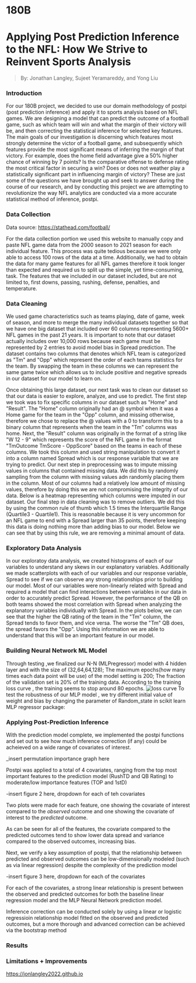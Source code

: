 # 180B

# Applying Post Prediction Inference to the NFL: How We Strive to Reinvent Sports Analysis
 
 > By: Jonathan Langley, Sujeet Yeramareddy, and Yong Liu

### Introduction

For our 180B project, we decided to use our domain methodology of postpi (post prediction inference) and apply it to sports analysis based on NFL games.  We are designing a model that can predict the outcome of a football game, such as which team will win and what the margin of their victory will be, and then correcting the statistical inference for selected key features. The main goals of our investigation is discerning which features most strongly determine the victor of a football game, and subsequently which features provide the most significant means of inferring the margin of that victory. For example, does the home field advantage give a 50% higher chance of winning by 7 points?  Is the comparative offense to defense rating the most critical factor in securing a win?  Does or does not weather play a statistically significant part in influencing margin of victory?  These are just some of the questions we have brought up and seek to answer during the course of our research, and by conducting this project we are attempting to revolutionize the way NFL analytics are conducted via a more accurate statistical method of inference, postpi. 

### Data Collection
Data source: https://stathead.com/football/

For the data collection portion we used this website to manually copy and paste NFL game data from the 2000 season to 2021 season for each individual feature. This process was quite tedious because we were only able to access 100 rows of the data at a time. Additionally, we had to obtain the data for many game features for all NFL games therefore it took longer than expected and required us to split up the simple, yet time-consuming, task. The features that we included in our dataset included, but are not limited to, first downs, passing, rushing, defense, penalties, and temperature. 

### Data Cleaning

We used game characteristics such as teams playing, date of game, week of season, and more to merge the many individual datasets together so that we have one big dataset that included over 60 columns representing 5600+ NFL games in the past 21 years. It is important to note that our dataset actually includes over 10,000 rows because each game must be represented by 2 entries to avoid model bias in Spread prediction. The dataset contains two columns that denotes which NFL team is categorized as "Tm" and "Opp" which represent the order of each teams statistics for the team. By swapping the team in these columns we can represent the same game twice which allows us to include positive and negative spreads in our dataset for our model to learn on.

Once obtaining this large dataset, our next task was to clean our dataset so that our data is easier to explore, analyze, and use to predict. The first step we took was to fix specific columns in our dataset such as "Home" and "Result". The "Home" column originally had an @ symbol when it was a Home game for the team in the "Opp" column, and missing otherwise, therefore we chose to replace the @ values with a 0 to transform this to a binary column that represents when the team in the "Tm" columns was home. Next, the "Result" column was originally in the format of a string like "W 12 - 9" which represents the score of the NFL game in the format "TmOutcome TmScore - OppScore" based on the teams in each of these columns. We took this column and used string manipulation to convert it into a column named Spread which is our response variable that we are trying to predict. Our next step in preprocessing was to impute missing values in columns that contained missing data. We did this by randomly sampling from the column with missing values adn randomly placing them in the column. Most of our columns had a relatively low amount of missing values, therefore by doing this we are not compromising the integrity of our data. Below is a heatmap representing which columns were imputed in our dataset. Our final step in data cleaning was to remove outliers. We did this by using the common rule of thumb which 1.5 times the Interquartile Range (Quartile3 - Quartile1). This is reasonable because it is very uncommon for an NFL game to end with a Spread larger than 35 points, therefore keeping this data is doing nothing more than adding bias to our model. Below we can see that by using this rule, we are removing a minimal amount of data.

### Exploratory Data Analysis

In our exploratoy data analysis, we created histograms of each of our variables to understand any skews in our explanatory variables. Additionally we made scatterplots with each of our variables and our response variable, Spread to see if we can observe any strong relationships prior to building our model. Most of our variables were non-linearly related with Spread and required a model that can find interactions between variables in our data in order to accurately predict Spread. However, the performance of the QB on both teams showed the most correlation with Spread when analyzing the explanatory variables individually with Spread. In the plots below, we can see that the higher the QB rating of the team in the "Tm" column, the Spread tends to favor them, and vice versa. The worse the "Tm" QB does, the spread favors the "Opp". Using this information we are able to understand that this will be an important feature in our model.


### Building Neural Network ML Model
 Through testing ,we finalized our N-N (MLPregressor) model with 4 hidden layer and with the size of (32,64,64,128); The maximum epochs(how many times each data point will be use) of the model setting is 200; The fraction of the validation set is 20% of the training data. According to the training loss curve , the training seems to stop around 80 epochs. 
  ![loss curve](/jonlangley2022.github.io/docs/assets/images/model/training_losscurve.png)
 To test the robustness of our MLP model , we try different initial value of weight and bias by changing the parameter of Random_state in scikit learn MLP regressor package:
 


### Applying Post-Prediction Inference
With the prediction model complete, we implemented the postpi functions and set out to see how much inference correction (if any) could be acheieved on a wide range of covariates of interest.

_insert permutation importance graph here

Postpi was applied to a total of 4 covariates, ranging from the top most important features to the prediction model (RushTD and QB Rating) to moderate/low importance features (TOP and 1stD)

-insert figure 2 here, dropdown for each of teh covariates

Two plots were made for each feature, one showing the covariate of interest compared to the _observed_ outcome and one showing the covariate of interest to the _predicted_ outcome.  

As can be seen for all of the features, the covariate compared to the predicted outcomes tend to show lower data spread and variance compared to the observed outcomes, increasing bias.

Next, we verify a key assumption of postpi, that the relationship between predicted and observed outcomes can be low-dimensionally modeled (such as via linear regression) despite the complexity of the prediction model

-insert figure 3 here, dropdown for each  of the covariates

For each of the covariates, a strong linear relationship is present between the observed and predicted outcomes for both the baseline linear regression model and the MLP Neural Network prediction model.

Inference correction can be conducted solely by using a linear or logistic regressioin relationship model fitted on the observed and predicted outcomes, but a more thorough and advanced correction can be achieved via the bootstrap method


### Results

### Limitations + Improvements



https://jonlangley2022.github.io
